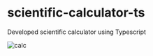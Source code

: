 # scientific-calculator-ts

Developed scientific calculator using Typescript

![calc](https://user-images.githubusercontent.com/125335643/227115568-4c4efdcd-484b-4f44-9901-72425900557a.png)
